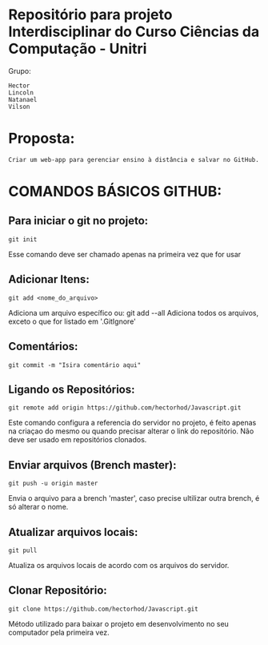 # Repositório para projeto Interdisciplinar do Curso Ciências da Computação - Unitri

Grupo:

    Hector
    Lincoln
    Natanael
    Vilson

# Proposta:
    Criar um web-app para gerenciar ensino à distância e salvar no GitHub.

# COMANDOS BÁSICOS GITHUB:

## Para iniciar o git no projeto:
    git init
Esse comando deve ser chamado apenas na primeira vez que for usar

## Adicionar Itens:
    git add <nome_do_arquivo>
Adiciona um arquivo específico ou:
    git add --all
Adiciona todos os arquivos, exceto o que for listado em '.GitIgnore'

## Comentários:
    git commit -m "Isira comentário aqui"

## Ligando os Repositórios:
    git remote add origin https://github.com/hectorhod/Javascript.git
Este comando configura a referencia do servidor no projeto, é feito apenas na criaçao do mesmo ou quando precisar alterar o link do repositório. Não deve ser usado em repositórios clonados.

## Enviar arquivos (Brench master):
    git push -u origin master
Envia o arquivo para a brench 'master', caso precise ultilizar outra brench, é só alterar o nome.

## Atualizar arquivos locais:
    git pull
Atualiza os arquivos locais de acordo com os arquivos do servidor.

## Clonar Repositório:
    git clone https://github.com/hectorhod/Javascript.git
Método utilizado para baixar o projeto em desenvolvimento no seu computador pela primeira vez.

